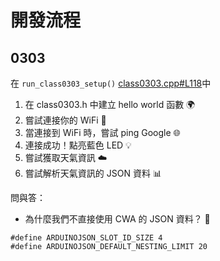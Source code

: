 # 開發流程

## 0303

在 `run_class0303_setup()` [class0303.cpp#L118](https://github.com/DevSecOpsLab-CSIE-NPU/IoT-RD/blob/08295148b4be0d639726e4be478ec4821da6604b/0304/vscode/class_dev/lib/class0303/class0303.cpp#L118)中
1. 在 class0303.h 中建立 hello world 函數 🌍
2. 嘗試連接你的 WiFi 📶
3. 當連接到 WiFi 時，嘗試 ping Google 🌐
4. 連接成功！點亮藍色 LED 💡
5. 嘗試獲取天氣資訊 ☁️
6. 嘗試解析天氣資訊的 JSON 資料 📊

問與答：
- 為什麼我們不直接使用 CWA 的 JSON 資料？ 🤔

```
#define ARDUINOJSON_SLOT_ID_SIZE 4
#define ARDUINOJSON_DEFAULT_NESTING_LIMIT 20
```
